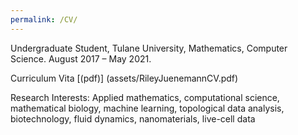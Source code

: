 ```yaml
---
permalink: /CV/
---
```

Undergraduate Student, Tulane University,
Mathematics, Computer Science. August 2017 – May 2021.

Curriculum Vita [(pdf)] (assets/RileyJuenemannCV.pdf)

Research Interests:
Applied mathematics, computational science, mathematical biology, machine learning, topological
data analysis, biotechnology, fluid dynamics, nanomaterials, live-cell data
